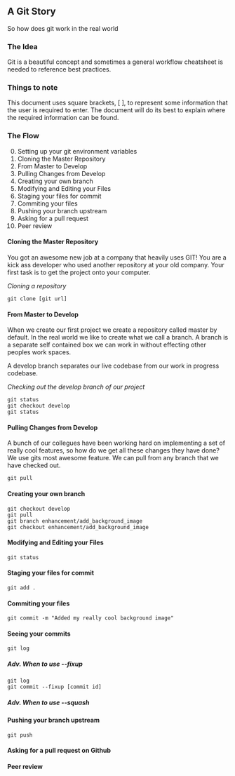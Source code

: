 ## A Git Story
So how does git work in the real world

### The Idea
Git is a beautiful concept and sometimes a general workflow cheatsheet is needed to reference best practices.

### Things to note
This document uses square brackets, [ ], to represent some information that the user
is required to enter. The document will do its best to explain where the required information
can be found.

### The Flow
0. Setting up your git environment variables
1. Cloning the Master Repository
2. From Master to Develop
3. Pulling Changes from Develop
4. Creating your own branch
5. Modifying and Editing your Files
5. Staging your files for commit
6. Commiting your files
7. Pushing your branch upstream
8. Asking for a pull request
9. Peer review

#### Cloning the Master Repository
You got an awesome new job at a company that heavily uses GIT! You are a kick ass developer who used another repository at your old company. Your first task is to get the project onto your computer.

*Cloning a repository*
```
git clone [git url]
```

#### From Master to Develop
When we create our first project we create a repository called master by default. In the real world we like to create what we call a branch. A branch is a separate self contained box we can work in without effecting other peoples work spaces.

A develop branch separates our live codebase from our work in progress codebase.

*Checking out the develop branch of our project*
```
git status
git checkout develop
git status
```

#### Pulling Changes from Develop
A bunch of our collegues have been working hard on implementing a set of really cool features, so how do we get all these changes they have done? We use gits most awesome feature. We can pull from any branch that we have checked out.
```
git pull
```

#### Creating your own branch
```
git checkout develop
git pull
git branch enhancement/add_background_image
git checkout enhancement/add_background_image
```

#### Modifying and Editing your Files
```
git status
```

#### Staging your files for commit
```
git add .
```

#### Commiting your files
```
git commit -m "Added my really cool background image"
```

#### Seeing your commits
```
git log
```

##### Adv. When to use --fixup
```
git log
git commit --fixup [commit id]
```

##### Adv. When to use --squash

#### Pushing your branch upstream
```
git push
```

#### Asking for a pull request on Github

#### Peer review
